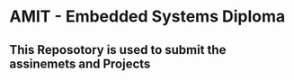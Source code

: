 # AMIT - Embedded Systems Diploma 
## This Reposotory is used to submit the assinemets and Projects 
